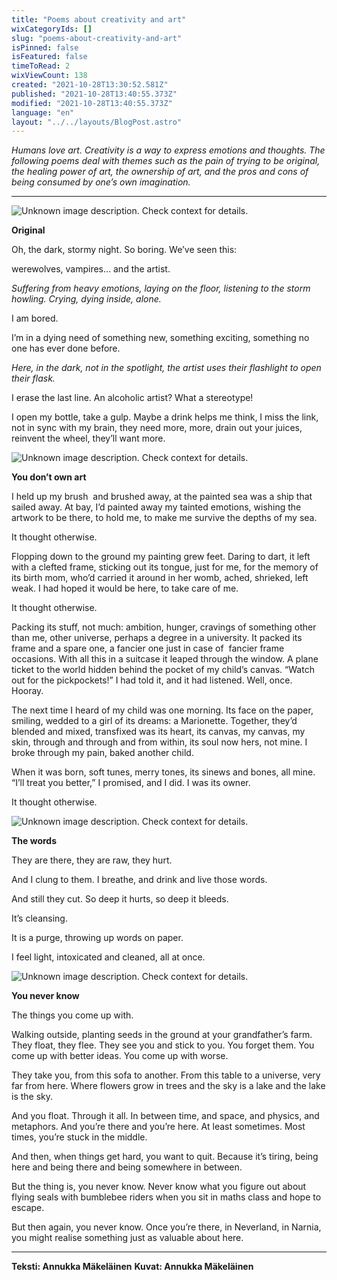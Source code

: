 ```yaml
---
title: "Poems about creativity and art"
wixCategoryIds: []
slug: "poems-about-creativity-and-art"
isPinned: false
isFeatured: false
timeToRead: 2
wixViewCount: 138
created: "2021-10-28T13:30:52.581Z"
published: "2021-10-28T13:40:55.373Z"
modified: "2021-10-28T13:40:55.373Z"
language: "en"
layout: "../../layouts/BlogPost.astro"
---
```

*Humans love art. Creativity is a way to express emotions and thoughts. The following poems deal with themes such as the pain of trying to be original, the healing power of art, the ownership of art, and the pros and cons of being consumed by one’s own imagination.*


---


![Unknown image description. Check context for details.](https://static.wixstatic.com/media/18093e_cb9de6927a1149f9827398421735cd14~mv2.jpg) <!-- Original name: kuu.JPG -->


**Original**

Oh,
the dark, stormy night.
So boring.
We’ve seen this:

werewolves, vampires...
and the artist.

*Suffering from*
*heavy emotions,*
*laying on the floor,*
*listening to the storm howling.*
*Crying, dying inside, alone.*

I am bored.

I’m in a dying need
of something new,
something exciting,
something no one
has ever done before.

*Here,*
*in the dark,*
*not in the spotlight,*
*the artist uses their flashlight*
*to open their flask.*

I erase the last line.
An alcoholic artist?
What a stereotype!

I open my bottle, take a gulp.
Maybe a drink helps me think,
I miss the link,
not in sync with my brain,
they need more, more,
drain out your juices,
reinvent the wheel,
they’ll want more.



![Unknown image description. Check context for details.](https://static.wixstatic.com/media/18093e_e86a8df09c504745afa64f4f413bb196~mv2.jpg) <!-- Original name: kangasvuokko.JPG -->


**You don’t own art**

I held up my brush&nbsp;
and brushed away,
at the painted sea was a ship
that sailed away. At bay,
I’d painted away my tainted
emotions, wishing
the artwork to
be there, to hold me,
to make me survive
the depths
of my sea.

It thought otherwise.

Flopping down
to the ground
my painting grew feet.
Daring to dart,
it left with a clefted
frame, sticking out
its tongue, just for me,
for the memory
of its birth mom,
who’d carried it around
in her womb, ached, shrieked,
left weak. I had hoped
it would be here,
to take care of me.

It thought otherwise.

Packing its stuff, not much:
ambition, hunger, cravings
of something other than me,
other universe, perhaps
a degree in a university. It packed
its frame and a spare one,
a fancier one just in case of&nbsp;
fancier frame occasions.
With all this in a suitcase
it leaped through the window.
A plane ticket to the world
hidden behind the pocket
of my child’s canvas.
“Watch out for the pickpockets!”
I had told it, and it had listened.
Well, once. Hooray.

The next time I heard
of my child was
one morning.
Its face on the paper, smiling,
wedded to a girl of its dreams:
a Marionette. Together,
they’d blended and mixed,
transfixed was its heart,
its canvas, my canvas, my skin,
through and through and from within,
its soul now hers, not mine.
I broke through my pain,
baked another child.

When it was born, soft tunes,
merry tones, its sinews and bones,
all mine. “I’ll treat you better,”
I promised, and I did.
I was its owner.

It thought otherwise.

![Unknown image description. Check context for details.](https://static.wixstatic.com/media/18093e_8b88297c0c2d4068aa10d56a0c7390a1~mv2.jpg) <!-- Original name: cry_poem.JPG -->


**The words**

They are there,
they are raw,
they hurt.

And I clung to them.
I breathe, and drink
and live
those words.

And still they cut.
So deep it hurts,
so deep it bleeds.

It’s cleansing.

It is a purge,
throwing up words
on paper.

I feel light, intoxicated
and cleaned, all at once.



![Unknown image description. Check context for details.](https://static.wixstatic.com/media/18093e_66ca84e997ba4265929548793eb161d4~mv2.jpg) <!-- Original name: heart.JPG -->



**You never know**

The things you come up with.

Walking outside, planting seeds
in the ground at your
grandfather’s farm. They float,
they flee. They see you
and stick to you. You forget them.
You come up with better ideas.
You come up with worse.

They take you,
from this sofa to another.
From this table to a universe,
very far from here. Where
flowers grow in trees and
the sky is a lake and the lake
is the sky.

And you float. Through it all.
In between time,
and space, and physics,
and metaphors.
And you’re there
and you’re here. At least sometimes.
Most times,
you’re stuck in the middle.

And then, when things
get hard, you want
to quit. Because it’s tiring,
being here and being there and
being somewhere in between.

But the thing is,
you never know. Never
know what you figure
out about flying
seals with bumblebee riders
when you sit
in maths class and hope
to escape.

But then again,
you never know.
Once you’re there,
in Neverland, in Narnia,
you might realise something
just as valuable
about here.


---


**Teksti: Annukka Mäkeläinen**
**Kuvat: Annukka Mäkeläinen**

